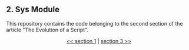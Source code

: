 ## 2. Sys Module

This repository contains the code belonging to the second section of the article "The Evolution of a Script".

<div>
<p align="center"><a href="https://github.com/NiklasTiede/tinyHTTPie/tree/1-A-Simple-Script"><< section 1</a> | <a href="https://github.com/NiklasTiede/tinyHTTPie/tree/3-Argparse-Module">section 3 >></a> </p>
</div>
